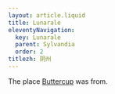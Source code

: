 ```yaml
---
layout: article.liquid
title: Lunarale
eleventyNavigation:
  key: Lunarale
  parent: Sylvandia
  order: 2
titlezh: 阴州
---
```


The place [Buttercup](/characters/buttercup/) was from.
